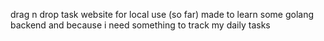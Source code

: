 drag n drop task website for local use (so far)
made to learn some golang backend and because i need something to track my daily tasks
